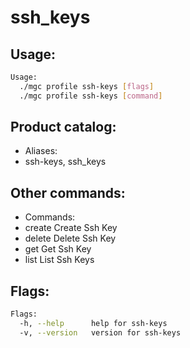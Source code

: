 # ssh_keys

## Usage:
```bash
Usage:
  ./mgc profile ssh-keys [flags]
  ./mgc profile ssh-keys [command]
```

## Product catalog:
- Aliases:
- ssh-keys, ssh_keys

## Other commands:
- Commands:
- create      Create Ssh Key
- delete      Delete Ssh Key
- get         Get Ssh Key
- list        List Ssh Keys

## Flags:
```bash
Flags:
  -h, --help      help for ssh-keys
  -v, --version   version for ssh-keys
```

